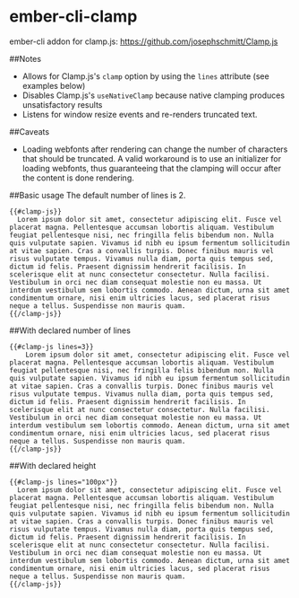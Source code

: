 # ember-cli-clamp
ember-cli addon for clamp.js: https://github.com/josephschmitt/Clamp.js

##Notes
* Allows for Clamp.js's `clamp` option by using the `lines` attribute (see examples below)
* Disables Clamp.js's `useNativeClamp` because native clamping produces unsatisfactory results
* Listens for window resize events and re-renders truncated text.

##Caveats
* Loading webfonts after rendering can change the number of characters that should be truncated. A valid workaround is to use an initializer for loading webfonts, thus guaranteeing that the clamping will occur after the content is done rendering.

##Basic usage
The default number of lines is 2.
```
{{#clamp-js}}
  Lorem ipsum dolor sit amet, consectetur adipiscing elit. Fusce vel placerat magna. Pellentesque accumsan lobortis aliquam. Vestibulum feugiat pellentesque nisi, nec fringilla felis bibendum non. Nulla quis vulputate sapien. Vivamus id nibh eu ipsum fermentum sollicitudin at vitae sapien. Cras a convallis turpis. Donec finibus mauris vel risus vulputate tempus. Vivamus nulla diam, porta quis tempus sed, dictum id felis. Praesent dignissim hendrerit facilisis. In scelerisque elit at nunc consectetur consectetur. Nulla facilisi. Vestibulum in orci nec diam consequat molestie non eu massa. Ut interdum vestibulum sem lobortis commodo. Aenean dictum, urna sit amet condimentum ornare, nisi enim ultricies lacus, sed placerat risus neque a tellus. Suspendisse non mauris quam.
{{/clamp-js}}
```

##With declared number of lines
```
{{#clamp-js lines=3}}
    Lorem ipsum dolor sit amet, consectetur adipiscing elit. Fusce vel placerat magna. Pellentesque accumsan lobortis aliquam. Vestibulum feugiat pellentesque nisi, nec fringilla felis bibendum non. Nulla quis vulputate sapien. Vivamus id nibh eu ipsum fermentum sollicitudin at vitae sapien. Cras a convallis turpis. Donec finibus mauris vel risus vulputate tempus. Vivamus nulla diam, porta quis tempus sed, dictum id felis. Praesent dignissim hendrerit facilisis. In scelerisque elit at nunc consectetur consectetur. Nulla facilisi. Vestibulum in orci nec diam consequat molestie non eu massa. Ut interdum vestibulum sem lobortis commodo. Aenean dictum, urna sit amet condimentum ornare, nisi enim ultricies lacus, sed placerat risus neque a tellus. Suspendisse non mauris quam.
{{/clamp-js}}
```

##With declared height
```
{{#clamp-js lines="100px"}}
  Lorem ipsum dolor sit amet, consectetur adipiscing elit. Fusce vel placerat magna. Pellentesque accumsan lobortis aliquam. Vestibulum feugiat pellentesque nisi, nec fringilla felis bibendum non. Nulla quis vulputate sapien. Vivamus id nibh eu ipsum fermentum sollicitudin at vitae sapien. Cras a convallis turpis. Donec finibus mauris vel risus vulputate tempus. Vivamus nulla diam, porta quis tempus sed, dictum id felis. Praesent dignissim hendrerit facilisis. In scelerisque elit at nunc consectetur consectetur. Nulla facilisi. Vestibulum in orci nec diam consequat molestie non eu massa. Ut interdum vestibulum sem lobortis commodo. Aenean dictum, urna sit amet condimentum ornare, nisi enim ultricies lacus, sed placerat risus neque a tellus. Suspendisse non mauris quam.
{{/clamp-js}}
```
